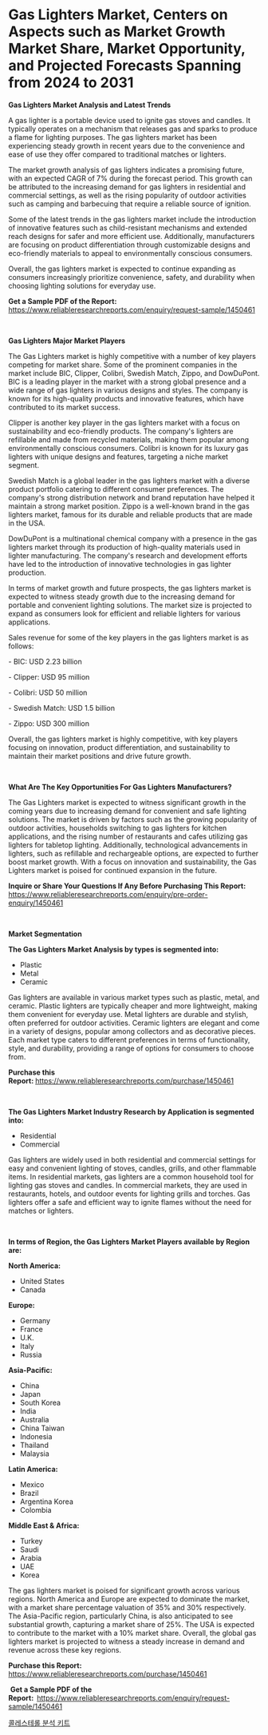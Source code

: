 <p><h1>Gas Lighters Market, Centers on Aspects such as Market Growth Market Share, Market Opportunity, and Projected Forecasts Spanning from 2024 to 2031</h1></p><p><strong>Gas Lighters Market Analysis and Latest Trends</strong></p>
<p><p>A gas lighter is a portable device used to ignite gas stoves and candles. It typically operates on a mechanism that releases gas and sparks to produce a flame for lighting purposes. The gas lighters market has been experiencing steady growth in recent years due to the convenience and ease of use they offer compared to traditional matches or lighters.</p><p>The market growth analysis of gas lighters indicates a promising future, with an expected CAGR of 7% during the forecast period. This growth can be attributed to the increasing demand for gas lighters in residential and commercial settings, as well as the rising popularity of outdoor activities such as camping and barbecuing that require a reliable source of ignition.</p><p>Some of the latest trends in the gas lighters market include the introduction of innovative features such as child-resistant mechanisms and extended reach designs for safer and more efficient use. Additionally, manufacturers are focusing on product differentiation through customizable designs and eco-friendly materials to appeal to environmentally conscious consumers.</p><p>Overall, the gas lighters market is expected to continue expanding as consumers increasingly prioritize convenience, safety, and durability when choosing lighting solutions for everyday use.</p></p>
<p><strong>Get a Sample PDF of the Report:&nbsp;</strong> <a href="https://www.reliableresearchreports.com/enquiry/request-sample/1450461">https://www.reliableresearchreports.com/enquiry/request-sample/1450461</a></p>
<p>&nbsp;</p>
<p><strong>Gas Lighters Major Market Players</strong></p>
<p><p>The Gas Lighters market is highly competitive with a number of key players competing for market share. Some of the prominent companies in the market include BIC, Clipper, Colibri, Swedish Match, Zippo, and DowDuPont. BIC is a leading player in the market with a strong global presence and a wide range of gas lighters in various designs and styles. The company is known for its high-quality products and innovative features, which have contributed to its market success.</p><p>Clipper is another key player in the gas lighters market with a focus on sustainability and eco-friendly products. The company's lighters are refillable and made from recycled materials, making them popular among environmentally conscious consumers. Colibri is known for its luxury gas lighters with unique designs and features, targeting a niche market segment.</p><p>Swedish Match is a global leader in the gas lighters market with a diverse product portfolio catering to different consumer preferences. The company's strong distribution network and brand reputation have helped it maintain a strong market position. Zippo is a well-known brand in the gas lighters market, famous for its durable and reliable products that are made in the USA.</p><p>DowDuPont is a multinational chemical company with a presence in the gas lighters market through its production of high-quality materials used in lighter manufacturing. The company's research and development efforts have led to the introduction of innovative technologies in gas lighter production.</p><p>In terms of market growth and future prospects, the gas lighters market is expected to witness steady growth due to the increasing demand for portable and convenient lighting solutions. The market size is projected to expand as consumers look for efficient and reliable lighters for various applications.</p><p>Sales revenue for some of the key players in the gas lighters market is as follows:</p><p>- BIC: USD 2.23 billion</p><p>- Clipper: USD 95 million</p><p>- Colibri: USD 50 million</p><p>- Swedish Match: USD 1.5 billion</p><p>- Zippo: USD 300 million</p><p>Overall, the gas lighters market is highly competitive, with key players focusing on innovation, product differentiation, and sustainability to maintain their market positions and drive future growth.</p></p>
<p>&nbsp;</p>
<p><strong>What Are The Key Opportunities For Gas Lighters Manufacturers?</strong></p>
<p><p>The Gas Lighters market is expected to witness significant growth in the coming years due to increasing demand for convenient and safe lighting solutions. The market is driven by factors such as the growing popularity of outdoor activities, households switching to gas lighters for kitchen applications, and the rising number of restaurants and cafes utilizing gas lighters for tabletop lighting. Additionally, technological advancements in lighters, such as refillable and rechargeable options, are expected to further boost market growth. With a focus on innovation and sustainability, the Gas Lighters market is poised for continued expansion in the future.</p></p>
<p><strong>Inquire or Share Your Questions If Any Before Purchasing This Report:</strong> <a href="https://www.reliableresearchreports.com/enquiry/pre-order-enquiry/1450461">https://www.reliableresearchreports.com/enquiry/pre-order-enquiry/1450461</a></p>
<p>&nbsp;</p>
<p><strong>Market Segmentation</strong></p>
<p><strong>The Gas Lighters Market Analysis by types is segmented into:</strong></p>
<p><ul><li>Plastic</li><li>Metal</li><li>Ceramic</li></ul></p>
<p><p>Gas lighters are available in various market types such as plastic, metal, and ceramic. Plastic lighters are typically cheaper and more lightweight, making them convenient for everyday use. Metal lighters are durable and stylish, often preferred for outdoor activities. Ceramic lighters are elegant and come in a variety of designs, popular among collectors and as decorative pieces. Each market type caters to different preferences in terms of functionality, style, and durability, providing a range of options for consumers to choose from.</p></p>
<p><strong>Purchase this Report:&nbsp;</strong><a href="https://www.reliableresearchreports.com/purchase/1450461">https://www.reliableresearchreports.com/purchase/1450461</a></p>
<p>&nbsp;</p>
<p><strong>The Gas Lighters Market Industry Research by Application is segmented into:</strong></p>
<p><ul><li>Residential</li><li>Commercial</li></ul></p>
<p><p>Gas lighters are widely used in both residential and commercial settings for easy and convenient lighting of stoves, candles, grills, and other flammable items. In residential markets, gas lighters are a common household tool for lighting gas stoves and candles. In commercial markets, they are used in restaurants, hotels, and outdoor events for lighting grills and torches. Gas lighters offer a safe and efficient way to ignite flames without the need for matches or lighters.</p></p>
<p>&nbsp;</p>
<p><strong>In terms of Region, the Gas Lighters Market Players available by Region are:</strong></p>
<p>
    <p> <strong> North America: </strong>
        <ul>
            <li>United States</li>
            <li>Canada</li>
        </ul>
        </p> 
    <p> <strong> Europe: </strong>
        <ul>
            <li>Germany</li>
            <li>France</li>
            <li>U.K.</li>
            <li>Italy</li>
            <li>Russia</li>
        </ul>
        </p> 
    <p> <strong> Asia-Pacific: </strong>
        <ul>
            <li>China</li>
            <li>Japan</li>
            <li>South Korea</li>
            <li>India</li>
            <li>Australia</li>
            <li>China Taiwan</li>
            <li>Indonesia</li>
            <li>Thailand</li>
            <li>Malaysia</li>
        </ul>
        </p> 
    <p> <strong> Latin America: </strong>
        <ul>
            <li>Mexico</li>
            <li>Brazil</li>
            <li>Argentina Korea</li>
            <li>Colombia</li>
        </ul>
        </p> 
    <p> <strong> Middle East & Africa: </strong>
        <ul>
            <li>Turkey</li>
            <li>Saudi</li>
            <li>Arabia</li>
            <li>UAE</li>
            <li>Korea</li>
        </ul>
    </p>
    </p>
<p><p>The gas lighters market is poised for significant growth across various regions. North America and Europe are expected to dominate the market, with a market share percentage valuation of 35% and 30% respectively. The Asia-Pacific region, particularly China, is also anticipated to see substantial growth, capturing a market share of 25%. The USA is expected to contribute to the market with a 10% market share. Overall, the global gas lighters market is projected to witness a steady increase in demand and revenue across these key regions.</p></p>
<p><strong>Purchase this Report: </strong><a href="https://www.reliableresearchreports.com/purchase/1450461">https://www.reliableresearchreports.com/purchase/1450461</a></p>
<p>&nbsp;<strong>Get a Sample PDF of the Report:&nbsp;&nbsp;</strong><a href="https://www.reliableresearchreports.com/enquiry/request-sample/1450461">https://www.reliableresearchreports.com/enquiry/request-sample/1450461</a></p>
<p><strong></strong></p>
<p><p><a href="https://github.com/akzkkws047661437/Market-Research-Report-List-1/blob/main/35916465039.md">콜레스테롤 분석 키트</a></p></p>